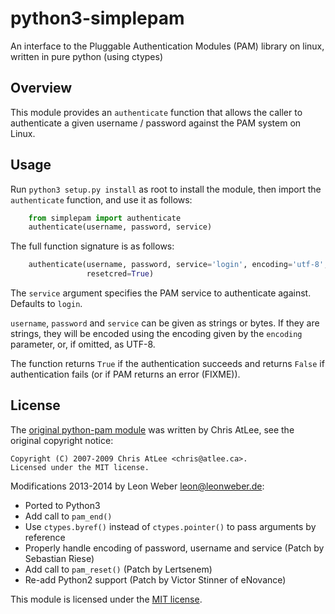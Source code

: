 python3-simplepam
=================

An interface to the Pluggable Authentication Modules (PAM) library on linux,
written in pure python (using ctypes)

Overview
--------

This module provides an ``authenticate`` function that allows the caller to
authenticate a given username / password against the PAM system on Linux.

Usage
-----

Run ``python3 setup.py install`` as root to install the module, then import the
``authenticate`` function, and use it as follows:

```python
    from simplepam import authenticate
    authenticate(username, password, service)
```

The full function signature is as follows:

```python
    authenticate(username, password, service='login', encoding='utf-8',
                 resetcred=True)
```

The ``service`` argument specifies the PAM service to authenticate against.
Defaults to ``login``.

``username``, ``password`` and ``service`` can be given as strings or bytes. If
they are strings, they will be encoded using the encoding given by the
``encoding`` parameter, or, if omitted, as UTF-8.

The function returns ``True`` if the authentication succeeds and returns
``False`` if authentication fails (or if PAM returns an error (FIXME)).

License
-------

The [original python-pam module](http://atlee.ca/software/pam/) was written by
Chris AtLee, see the original copyright notice:

    Copyright (C) 2007-2009 Chris AtLee <chris@atlee.ca>.
    Licensed under the MIT license. 

Modifications 2013-2014 by Leon Weber <leon@leonweber.de>:
* Ported to Python3
* Add call to ``pam_end()``
* Use ``ctypes.byref()`` instead of ``ctypes.pointer()`` to pass arguments by reference
* Properly handle encoding of password, username and service (Patch by Sebastian
  Riese)
* Add call to ``pam_reset()`` (Patch by Lertsenem)
* Re-add Python2 support (Patch by Victor Stinner of eNovance)

This module is licensed under the [MIT license](http://www.opensource.org/licenses/mit-license.php).
